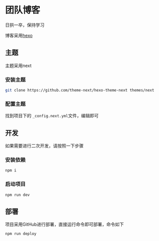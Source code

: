 # 团队博客

日拱一卒，保持学习

博客采用[hexo](https://hexo.io/zh-cn/)

## 主题

主题采用next

### 安装主题

```bash
git clone https://github.com/theme-next/hexo-theme-next themes/next
```

### 配置主题

找到项目下的 `_config.next.yml`文件，编辑即可

## 开发

如果需要进行二次开发，请按照一下步骤

### 安装依赖

```bash
npm i
```

### 启动项目

```bash
npm run dev
```



## 部署

项目采用GitHub进行部署，直接运行命令即可部署，命令如下

```bash
npm run deploy
```





